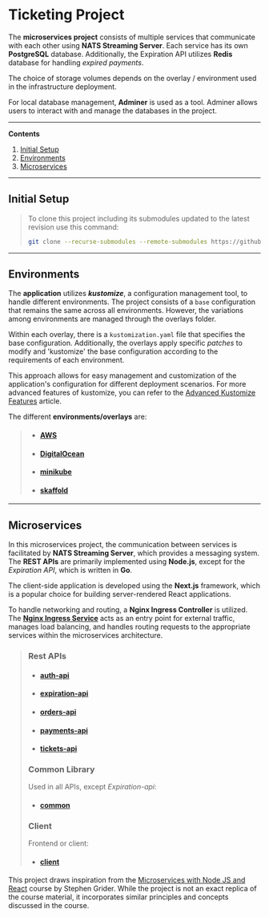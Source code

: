 # Ticketing Project

The **microservices project** consists of multiple services that communicate with each other using 
**NATS Streaming Server**.
Each service has its own **PostgreSQL** database. 
Additionally, the Expiration API utilizes **Redis** database for handling _expired payments_.

The choice of storage volumes depends on the overlay / environment used in the infrastructure 
deployment.

For local database management, **Adminer** is used as a tool. Adminer allows users to interact with 
and manage the databases in the project.


---
**Contents**
1. [Initial Setup](#initial-setup)
2. [Environments](#environments)
3. [Microservices](#microservices)
---
## Initial Setup
> To clone this project including its submodules updated to the latest revision use this command:
>```bash
>git clone --recurse-submodules --remote-submodules https://github.com/jym272/ticketing.git
>```
---
## Environments
The **application** utilizes _**kustomize**_, a configuration management tool, to handle different environments. 
The project consists of a `base` configuration that remains the same across all environments. 
However, the variations among environments are managed through the overlays folder.

Within each overlay, there is a `kustomization.yaml` file that specifies the base configuration. 
Additionally, the overlays apply specific _patches_ to modify and 'kustomize' the base configuration 
according to the requirements of each environment. 

This approach allows for easy management and customization of the application's configuration for 
different deployment scenarios.
For more advanced features of kustomize, you can refer to the 
[Advanced Kustomize Features](https://www.innoq.com/en/blog/advanced-kustomize-features/) article.

The different **environments/overlays** are:
>- #### [AWS](./k8s/overlay/aws/README.md)
>- #### [DigitalOcean](./k8s/overlay/digitalOcean/README.md)
>- #### [minikube](./k8s/overlay/minikube/README.md)
>- #### [skaffold](./k8s/overlay/skaffold/README.md)
---
## Microservices

In this microservices project, the communication between services is facilitated by **NATS 
Streaming Server**, 
which provides a messaging system. The **REST APIs** are primarily implemented using **Node.js**, 
except for the _Expiration API_, which is written in **Go**.

The client-side application is developed using the **Next.js** framework, which is a popular choice 
for building server-rendered React applications.

To handle networking and routing, a **Nginx Ingress Controller** is utilized. The 
[**Nginx Ingress Service**](./k8s/base/ingress/ingress.yaml) 
acts as an entry point for external traffic, manages load balancing, and handles 
routing requests to the appropriate services within the microservices architecture.
> ### Rest APIs
> - #### [auth-api](https://github.com/jym272/ticketing-auth)
> - #### [expiration-api](https://github.com/jym272/ticketing-expiration)
> - #### [orders-api](https://github.com/jym272/ticketing-orders)
> - #### [payments-api](https://github.com/jym272/ticketing-payments)
> - #### [tickets-api](https://github.com/jym272/ticketing-tickets)
> ### Common Library
> Used in all APIs, except _Expiration-api_:
> - #### [common](https://github.com/jym272/ticketing-common)
> ### Client
> Frontend or client:
> - #### [client](https://github.com/jym272/ticketing-client)


This project draws inspiration from the  [Microservices with Node JS and React](https://www.udemy.com/course/microservices-with-node-js-and-react/) course by Stephen Grider.
While the project is not an exact replica of the course material, it incorporates similar principles and concepts discussed in the course.